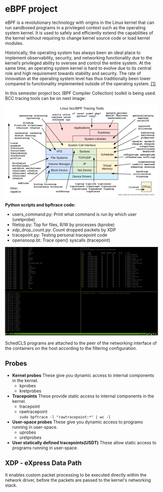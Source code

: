 # eBPF project

eBPF is a revolutionary technology with origins in the Linux kernel that can run sandboxed programs in a privileged context such as the operating system kernel. It is used to safely and efficiently extend the capabilities of the kernel without requiring to change kernel source code or load kernel modules.

Historically, the operating system has always been an ideal place to implement observability, security, and networking functionality due to the kernel’s privileged ability to oversee and control the entire system. At the same time, an operating system kernel is hard to evolve due to its central role and high requirement towards stability and security. The rate of innovation at the operating system level has thus traditionally been lower compared to functionality implemented outside of the operating system. [[1]](https://ebpf.io/what-is-ebpf/)

In this semester project bcc (BPF Compiler Collection) toolkit is being used.
BCC tracing tools can be on next image:

<a href="/data/bcc_tracing_tools_2019.png"><img src="/data/bcc_tracing_tools_2019.png" border="0" width="700"></a>

**Python scripts and bpftrace code:**

- users_command.py: Print what command is run by which user (uretprobe)
- filetop.py: Top for files, R/W by processes (kprobe)
- xdp_drop_count.py: Count dropped packets by XDP
- tracepoint.py: Testing personal tracepoint code
- opensnoop.bt: Trace open() syscalls (tracepoint)

<a href="/data/eBPF_example_3_scripts.png"><img src="/data/eBPF_example_3_scripts.png" border="0" width="700"></a>

SchedCLS programs are attached to the peer of the networking interface of the containers on the host according to the filtering configuration.

## Probes

- **Kernel probes**
    These give you dynamic access to internal components in the kernel.
  - kprobes
  - kretprobes
- **Tracepoints**
    These provide static access to internal components in the kernel.  
  - tracepoint
  - rawtracepoint  
    `sudo bpftrace -l "rawtracepoint:*" | wc -l`
- **User-space probes**
    These give you dynamic access to programs running in user-space.
  - uprobes
  - uretprobes
- **User statically defined tracepoints(USDT)**
    These allow static access to programs running in user-space.

## XDP - eXpress Data Path

It enables custom packet processing to be executed directly within the network driver, before the packets are passed to the kernel's networking stack.
